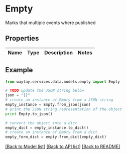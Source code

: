# Empty

Marks that multiple events where published

## Properties

Name | Type | Description | Notes
------------ | ------------- | ------------- | -------------

## Example

```python
from waylay.services.data.models.empty import Empty

# TODO update the JSON string below
json = "{}"
# create an instance of Empty from a JSON string
empty_instance = Empty.from_json(json)
# print the JSON string representation of the object
print Empty.to_json()

# convert the object into a dict
empty_dict = empty_instance.to_dict()
# create an instance of Empty from a dict
empty_form_dict = empty.from_dict(empty_dict)
```
[[Back to Model list]](../README.md#documentation-for-models) [[Back to API list]](../README.md#documentation-for-api-endpoints) [[Back to README]](../README.md)



